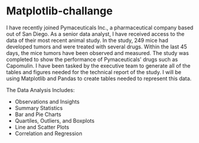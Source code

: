 # Matplotlib-challange

I have recently joined Pymaceuticals Inc., a pharmaceutical company based out of San Diego. As a senior data analyst, I have received access to the data of their most recent animal study. In the study, 249 mice had developed tumors and were treated with several drugs. Within the last 45 days, the mice tumors have been observed and measured. The study was completed to show the performance of Pymaceuticals' drugs such as Capomulin. I have been tasked by the executive team to generate all of the tables and figures needed for the technical report of the study. I will be using Matplotlib and Pandas to create tables needed to represent this data. 

The Data Analysis Includes:
- Observations and Insights
- Summary Statistics
- Bar and Pie Charts
- Quartiles, Outliers, and Boxplots
- Line and Scatter Plots
- Correlation and Regression
